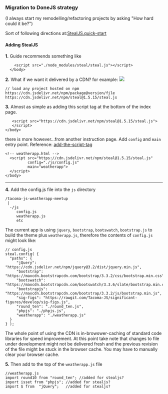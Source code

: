 ### Migration to DoneJS strategy

(I always start my remodelling/refactoring projects by asking "How hard could it be?")

Sort of following directions at:[StealJS.quick-start](https://stealjs.com/docs/StealJS.quick-start.html)


#### Adding StealJS 
__1.__ Guide recommends something like
```
    <script src="./node_modules/steal/steal.js"></script>
  </body>
```

__2.__ What if we want it delivered by a CDN? for example:  [![](https://data.jsdelivr.com/v1/package/npm/stealjs/badge?style=rounded)](https://www.jsdelivr.com/package/npm/stealjs)

```
// load any project hosted on npm
https://cdn.jsdelivr.net/npm/package@version/file
https://cdn.jsdelivr.net/npm/steal@1.5.15/steal.js
```

__3.__ Almost as simple as adding this script tag at the bottom of the index page.
```
   <script src="https://cdn.jsdelivr.net/npm/steal@1.5.15/steal.js">
   </script>
</body>
```

there is more however...from another instruction page. Add `config` and `main` 
entry point. Reference: [add-the-script-tag](https://stealjs.com/docs/steal.html#add-the-script-tag-1)



```
<!-- weatherapp.html -->
  <script src="https://cdn.jsdelivr.net/npm/steal@1.5.15/steal.js"
          config="./js/config.js"
          main="weatherapp">
  </script>
</body>
```

-----

__4.__ Add the config.js file into the `js` directory

```
/tacoma-js-weatherapp-meetup
 |
  -/js
     config.js
     weatherapp.js
     etc
```
The current app is using `jquery`, `bootstrap`, `bootswatch`, `bootstrap.js`
to build the theme plus `weatherapp.js`, therefore the contents of `config.js`
might look like:
```
// config.js
steal.config( {
  "paths": {
     "jQuery": "https://cdn.jsdelivr.net/npm/jquery@3.2/dist/jquery.min.js",
     "bootstrap": "https://maxcdn.bootstrapcdn.com/bootstrap/3.3.2/css/bootstrap.min.css",
     "bootswatch": "https://maxcdn.bootstrapcdn.com/bootswatch/3.3.6/slate/bootstrap.min.css",
     "bootstrapjs": "https://maxcdn.bootstrapcdn.com/bootstrap/3.3.2/js/bootstrap.min.js",
     "sig-figs": "https://rawgit.com/Tacoma-JS/significant-figures/develop/sig-figs.js",
     "round_ten": "./round_ten.js",
     "phpjs": "./phpjs.js",
     "weatherapp": "./weatherapp.js"
  }
} );
```
The whole point of using the CDN is in-browswer-caching of standard code
libraries for speed improvement. At this point take note that changes to file
under development might not be delivered fresh and the previous revision of the
file might be stuck in the browser cache.  You may have to manually clear your
browser cache.

__5.__ Then add to the top of the `weatherapp.js` file
```
//weatherapp.js
import round10 from "round_ten"; //added for stealjs?
import isset from "phpjs"; //added for stealjs?
import $ from  "jQuery";   //added for stealjs?
```
